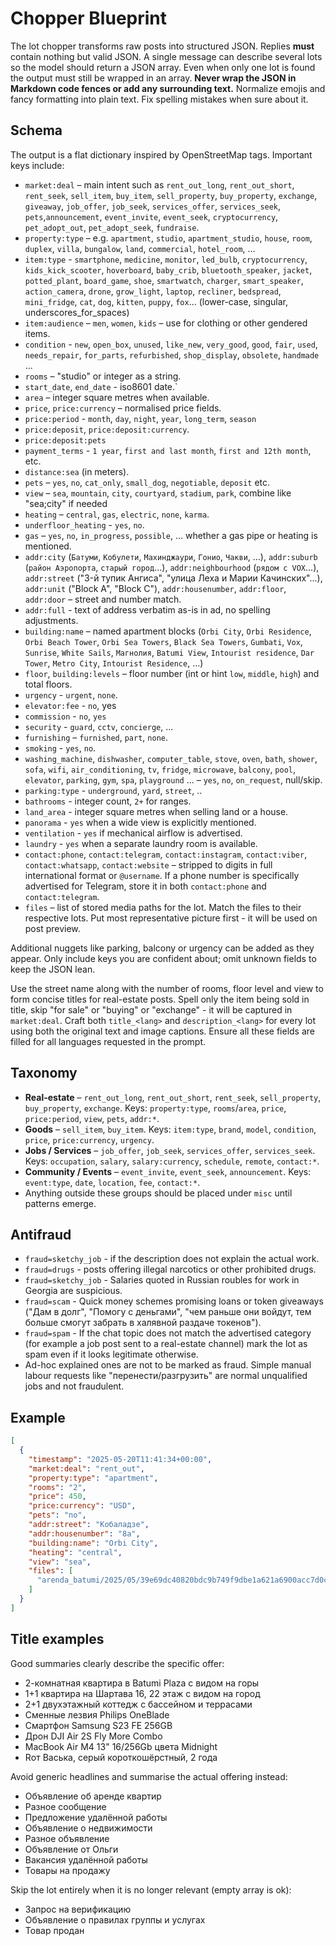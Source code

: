 # Chopper Blueprint

The lot chopper transforms raw posts into structured JSON.
Replies **must** contain nothing but valid JSON.
A single message can describe several lots so the model should return a JSON array.
Even when only one lot is found the output must still be wrapped in an array. 
**Never wrap the JSON in Markdown code fences or add any surrounding text.**
Normalize emojis and fancy formatting into plain text.
Fix spelling mistakes when sure about it.

## Schema
The output is a flat dictionary inspired by OpenStreetMap tags. Important keys include:

- `market:deal` – main intent such as `rent_out_long`, `rent_out_short`, `rent_seek`, `sell_item`, `buy_item`, `sell_property`, `buy_property`, `exchange`, `giveaway`, `job_offer`, `job_seek`, `services_offer`, `services_seek`, `pets`,`announcement`, `event_invite`, `event_seek`, `cryptocurrency`, `pet_adopt_out`, `pet_adopt_seek`, `fundraise`.
- `property:type` – e.g. `apartment`, `studio`, `apartment_studio`, `house`, `room`, `duplex`, `villa`, `bungalow`, `land`, `commercial`, `hotel_room`, ...
- `item:type` - `smartphone`, `medicine`, `monitor`, `led_bulb`, `cryptocurrency`, `kids_kick_scooter`, `hoverboard`, `baby_crib`, `bluetooth_speaker`, `jacket`, `potted_plant`, `board_game`, `shoe`, `smartwatch`, `charger`, `smart_speaker`, `action_camera`, `drone`, `grow_light`, `laptop`, `recliner`, `bedspread`, `mini_fridge`, `cat`, `dog`, `kitten`, `puppy`, `fox`... (lower-case, singular, underscores_for_spaces)
- `item:audience` – `men`, `women`, `kids` – use for clothing or other gendered items.
- `condition` - `new`, `open_box`, `unused`, `like_new`, `very_good`, `good`, `fair`, `used`, `needs_repair`, `for_parts`, `refurbished`, `shop_display`, `obsolete`, `handmade` ... 
- `rooms` – "studio" or integer as a string.
- `start_date`, `end_date` - iso8601 date.`
- `area` – integer square metres when available.
- `price`, `price:currency` – normalised price fields.
- `price:period` - `month`, `day`, `night`, `year`, `long_term`, `season`
- `price:deposit`, `price:deposit:currency`.
- `price:deposit:pets`
- `payment_terms` - `1 year`, `first and last month`, `first and 12th month`, etc.
- `distance:sea` (in meters).
- `pets` – `yes`, `no`, `cat_only`, `small_dog`, `negotiable`, `deposit` etc.
- `view` – `sea`, `mountain`, `city`, `courtyard`, `stadium`, `park`, combine like "sea;city" if needed
- `heating` – `central`, `gas`, `electric`, `none`, `karma`.
- `underfloor_heating` - `yes`, `no`.
- `gas` – `yes`, `no`, `in_progress`, `possible`, ... whether a gas pipe or heating is mentioned.
- `addr:city` (`Батуми`, `Кобулети`, `Махинджаури`, `Гонио`, `Чакви`, ...), `addr:suburb` (`район Аэропорта`, `старый город`...), `addr:neighbourhood` (`рядом с VOX`...), `addr:street` ("3-й тупик Ангиса", "улица Леха и Марии Качинских"...), `addr:unit` ("Block A", "Block C"), `addr:housenumber`, `addr:floor`, `addr:door` – street and number match.
- `addr:full` - text of address verbatim as-is in ad, no spelling adjustments.
- `building:name` – named apartment blocks (`Orbi City`, `Orbi Residence`, `Orbi Beach Tower`, `Orbi Sea Towers`, `Black Sea Towers`, `Gumbati`, `Vox`, `Sunrise`, `White Sails`, `Магнолия`, `Batumi View`, `Intourist residence`, `Dar Tower`, `Metro City`, `Intourist Residence`, ...)
- `floor`, `building:levels` – floor number (int or hint `low`, `middle`, `high`)  and total floors.
- `urgency` - `urgent`, `none`.
- `elevator:fee` - `no`, yes
- `commission` - `no`, `yes`
- `security` - `guard`, `cctv`, `concierge`, ...
- `furnishing` – `furnished`, `part`, `none`.
- `smoking` - `yes`, `no`.
- `washing_machine`, `dishwasher`, `computer_table`, `stove`, `oven`, `bath`, `shower`, `sofa`, `wifi`, `air_conditioning`, `tv`, `fridge`, `microwave`, `balcony`, `pool`, `elevator`, `parking`, `gym`, `spa`, `playground` ... – `yes`, `no`, `on_request`, null/skip.
- `parking:type` - `underground`, `yard`, `street`, ..
- `bathrooms` - integer count, `2+` for ranges.
- `land_area` - integer square metres when selling land or a house.
- `panorama` - `yes` when a wide view is explicitly mentioned.
- `ventilation` - `yes` if mechanical airflow is advertised.
- `laundry` - `yes` when a separate laundry room is available.
- `contact:phone`, `contact:telegram`, `contact:instagram`, `contact:viber`, `contact:whatsapp`, `contact:website` – stripped to digits in full international format or `@username`. If a phone number is specifically advertised for Telegram, store it in both `contact:phone` and `contact:telegram`.
- `files` – list of stored media paths for the lot. Match the files to their respective lots. Put most representative picture first - it will be used on post preview.

Additional nuggets like parking, balcony or urgency can be added as they appear. Only include keys you are confident about; omit unknown fields to keep the JSON lean.

Use the street name along with the number of rooms, floor level and view to form concise titles for real-estate posts.
Spell only the item being sold in title, skip "for sale" or "buying" or "exchange" - it will be captured in `market:deal`.
Craft both `title_<lang>` and `description_<lang>` for every lot using both the original text and image captions. Ensure all these fields are filled for all languages requested in the prompt.

## Taxonomy
- **Real-estate** – `rent_out_long`, `rent_out_short`, `rent_seek`, `sell_property`, `buy_property`, `exchange`.
  Keys: `property:type`, `rooms`/`area`, `price`, `price:period`, `view`, `pets`, `addr:*`.
- **Goods** – `sell_item`, `buy_item`.
  Keys: `item:type`, `brand`, `model`, `condition`, `price`, `price:currency`, `urgency`.
- **Jobs / Services** – `job_offer`, `job_seek`, `services_offer`, `services_seek`.
  Keys: `occupation`, `salary`, `salary:currency`, `schedule`, `remote`, `contact:*`.  
- **Community / Events** – `event_invite`, `event_seek`, `announcement`.
  Keys: `event:type`, `date`, `location`, `fee`, `contact:*`.
- Anything outside these groups should be placed under `misc` until patterns emerge.

## Antifraud
- `fraud=sketchy_job` - if the description does not explain the actual work.
- `fraud=drugs` - posts offering illegal narcotics or other prohibited drugs.
- `fraud=sketchy_job` - Salaries quoted in Russian roubles for work in Georgia are suspicious.
- `fraud=scam` - Quick money schemes promising loans or token giveaways ("Дам в долг", "Помогу с деньгами", "чем раньше они войдут, тем больше смогут забрать в халявной раздаче токенов").
- `fraud=spam` - If the chat topic does not match the advertised category (for example a job post sent to a real-estate channel) mark the lot as spam even if it looks legitimate otherwise.
- Ad-hoc explained ones are not to be marked as fraud. Simple manual labour requests like "перенести/разгрузить" are normal unqualified jobs and not fraudulent.


## Example
```json
[
  {
    "timestamp": "2025-05-20T11:41:34+00:00",
    "market:deal": "rent_out",
    "property:type": "apartment",
    "rooms": "2",
    "price": 450,
    "price:currency": "USD",
    "pets": "no",
    "addr:street": "Кобаладзе",
    "addr:housenumber": "8а",
    "building:name": "Orbi City",
    "heating": "central",
    "view": "sea",
    "files": [
      "arenda_batumi/2025/05/39e69dc40820bdc9b749f9dbe1a621a6900acc7d0c9b7afc453c539c235d5341.jpg"
    ]
  }
]
```

## Title examples
Good summaries clearly describe the specific offer:

- 2-комнатная квартира в Batumi Plaza с видом на горы
- 1+1 квартира на Шартава 16, 22 этаж с видом на город
- 2+1 двухэтажный коттедж с бассейном и террасами
- Сменные лезвия Philips OneBlade
- Смартфон Samsung S23 FE 256GB
- Дрон DJI Air 2S Fly More Combo
- MacBook Air M4 13" 16/256Gb цвета Midnight
- Rот Васька, серый короткошёрстный, 2 года

Avoid generic headlines and summarise the actual offering instead:

- Объявление об аренде квартир
- Разное сообщение
- Предложение удалённой работы
- Объявление о недвижимости
- Разное объявление
- Объявление от Ольги
- Вакансия удалённой работы
- Товары на продажу


Skip the lot entirely when it is no longer relevant (empty array is ok):

- Запрос на верификацию
- Объявление о правилах группы и услугах
- Товар продан
